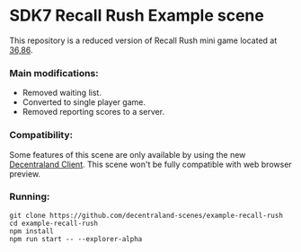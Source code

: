 # SDK7 Recall Rush Example scene

This repository is a reduced version of Recall Rush mini game located at [36,86](https://play.decentraland.org/?position=36%2C86).

### Main modifications:

- Removed waiting list.
- Converted to single player game.
- Removed reporting scores to a server.

### Compatibility:

Some features of this scene are only available by using the new [Decentraland Client](https://decentraland.org/download/). This scene won't be fully compatible with web browser preview.

### Running:
```
git clone https://github.com/decentraland-scenes/example-recall-rush
cd example-recall-rush
npm install
npm run start -- --explorer-alpha
```
